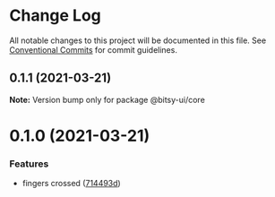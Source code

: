 # Change Log

All notable changes to this project will be documented in this file.
See [Conventional Commits](https://conventionalcommits.org) for commit guidelines.

## 0.1.1 (2021-03-21)

**Note:** Version bump only for package @bitsy-ui/core





# 0.1.0 (2021-03-21)


### Features

* fingers crossed ([714493d](https://github.com/bitsy-ui/bitsy-framework/commit/714493d3a229fcc9bb78d13aabaf8b5d0a35bb19))

